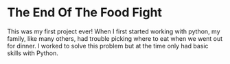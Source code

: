 # The End Of The Food Fight
This was my first project ever! When I first started working with python, my family, like many others, had trouble picking where to eat when we went out for dinner. I worked to solve this problem but at the time only had basic skills with Python.
